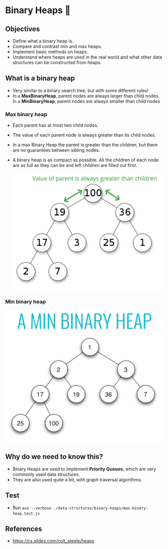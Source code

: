 # Binary Heaps 🚿

## Objectives

- Define what a binary heap is.
- Compare and contrast min and max heaps.
- Implement basic methods on heaps.
- Understand where heaps are used in the real world and what other data structures can be constructed from heaps.

## What is a binary heap

- Very similar to a binary search tree, but with some different rules!
- In a **MaxBinaryHeap**, parent nodes are always larger than child nodes. In a **MinBinaryHeap**, parent nodes are always smaller than child nodes

###  Max binary heap

- Each parent has at most two child nodes.
- The value of each parent node is always greater than its child nodes.
- In a max Binary Heap the parent is greater than the children, but there are no guarantees between sibling nodes.
- A binary heap is as compact as possible. All the children of each node are as full as they can be and left children are filled out first.

  ![Max binary heap](../../assets/images/data-structures/max-binary-heap.png)

### Min binary heap

  ![Min binary heap](../../assets/images/data-structures/min-binary-heap.png)

## Why do we need to know this?

- Binary Heaps are used to implement **Priority Queues**, which are very commonly used data structures.
- They are also used quite a bit, with graph traversal algorithms.

## Test

- Run `ava --verbose ./data-structures/binary-heaps/max-binary-heap.test.js`

## References

- https://cs.slides.com/colt_steele/heaps
